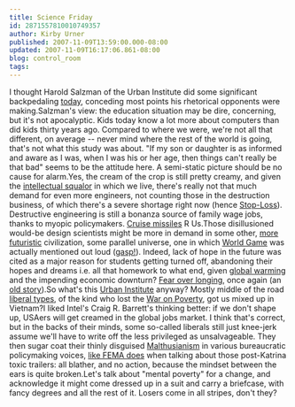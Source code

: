 ```yaml
---
title: Science Friday
id: 2871557810010749357
author: Kirby Urner
published: 2007-11-09T13:59:00.000-08:00
updated: 2007-11-09T16:17:06.861-08:00
blog: control_room
tags: 
---
```


I thought Harold Salzman of the Urban Institute did some significant backpedaling [today](http://www.sciencefriday.com/program/archives/200711092), conceding most points his rhetorical opponents were making.Salzman's view:  the education situation may be dire, concerning, but it's not apocalyptic.  Kids today know a lot more about computers than did kids thirty years ago.  Compared to where we were, we're not all that different, on average -- never mind where the rest of the world is going, that's not what this study was about.  "If my son or daughter is as informed and aware as I was, when I was his or her age, then things can't really be that bad" seems to be the attitude here. A semi-static picture should be no cause for alarm.Yes, the cream of the crop is still pretty creamy, and given the [intellectual squalor](http://controlroom.blogspot.com/2006/07/war-story.html) in which we live, there's really not that much demand for even more engineers, not counting those in the destruction business, of which there's a severe shortage right now (hence [Stop-Loss](http://en.wikipedia.org/wiki/Stop-loss_policy)).  Destructive engineering is still a bonanza source of family wage jobs, thanks to myopic policymakers.  [Cruise missiles](http://worldgame.blogspot.com/2007/09/wanderers-2007918.html) R Us.Those disillusioned would-be design scientists might be more in demand in some other, [more futuristic](http://mybizmo.blogspot.com/2007/11/blind-spots.html) civilization, some parallel universe, one in which [World Game](http://usmilitary.about.com/od/army/l/blarstoploss.htm) was actually mentioned out loud ([gasp!](http://worldgame.blogspot.com/2004/12/our-land.html)).  Indeed, lack of hope in the future was cited as a major reason for students getting turned off, abandoning their hopes and dreams i.e. all that homework to what end, given [global warming](http://mybizmo.blogspot.com/2007/01/inconvenient-truth-movie-review.html) and the impending economic downturn?  [Fear over longing](http://controlroom.blogspot.com/2006/05/isepp-lecture-end-of-season.html), once again (an [old story](http://controlroom.blogspot.com/2005/01/why-civilizations-fail.html)).So what's this [Urban Institute](http://en.wikipedia.org/wiki/Urban_Institute) anyway?  Mostly middle of the road [liberal types](http://mybizmo.blogspot.com/2007/11/starvation-torture.html), of the kind who lost the [War on Poverty](http://controlroom.blogspot.com/2006/01/power-of-nightmares-movie-review.html), got us mixed up in Vietnam?I liked Intel's Craig R. Barrett's thinking better:  if we don't shape up, USAers will get creamed in the global jobs market.  I think that's correct, but in the backs of their minds, some so-called liberals still just knee-jerk assume we'll have to write off the less privileged as unsalvageable.  They then sugar coat their thinly disguised [Malthusianism](http://www.grunch.net/synergetics/gst2.html) in various bureaucratic policymaking voices, [like FEMA does](http://www.cbsnews.com/stories/2007/11/07/cbsnews_investigates/main3469283.shtml) when talking about those post-Katrina toxic trailers: all blather, and no action, because the mindset between the ears is quite broken.Let's talk about "mental poverty" for a change, and acknowledge it might come dressed up in a suit and carry a briefcase, with fancy degrees and all the rest of it.  Losers come in all stripes, don't they?